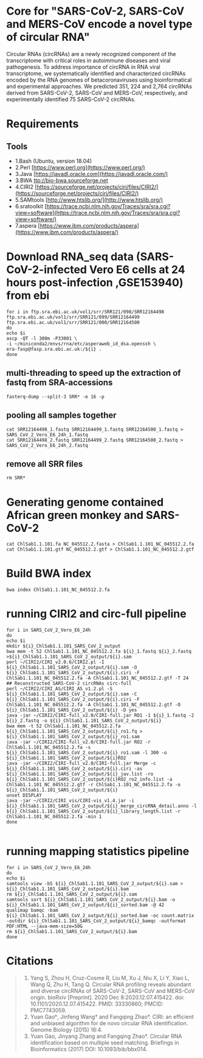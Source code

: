 
# Core for "SARS-CoV-2, SARS-CoV and MERS-CoV encode a novel type of circular RNA"

Circular RNAs (circRNAs) are a newly recognized component of the transcriptome with critical roles in autoimmune diseases and viral pathogenesis. To address importance of circRNA in RNA viral transcriptome, we systematically identified and characterized circRNAs encoded by the RNA genomes of betacoronaviruses using bioinformatical and experimental approaches. We predicted 351, 224 and 2,764 circRNAs derived from SARS-CoV-2, SARS-CoV and MERS-CoV, respectively, and experimentally identified 75 SARS-CoV-2 circRNAs. 

# Requirements
## Tools
- 1.Bash (Ubuntu, version 18.04)
- 2.Perl [https://www.perl.org](https://www.perl.org/)
- 3.Java [https://javadl.oracle.com](https://javadl.oracle.com/)
- 3.BWA [ttp://bio-bwa.sourceforge.net](http://bio-bwa.sourceforge.net/)
- 4.CIRI2 [https://sourceforge.net/projects/ciri/files/CIRI2/](https://sourceforge.net/projects/ciri/files/CIRI2/) 
- 5.SAMtools [http://www.htslib.org/](http://www.htslib.org/)
- 6.sratoolkit [https://trace.ncbi.nlm.nih.gov/Traces/sra/sra.cgi?view=software](https://trace.ncbi.nlm.nih.gov/Traces/sra/sra.cgi?view=software/)
- 7.aspera [https://www.ibm.com/products/aspera](https://www.ibm.com/products/aspera/)

#  Download RNA_seq data (SARS-CoV-2-infected Vero E6 cells at 24 hours post-infection ,GSE153940) from ebi
```Shell
for i in ftp.sra.ebi.ac.uk/vol1/srr/SRR121/098/SRR12164498 ftp.sra.ebi.ac.uk/vol1/srr/SRR121/099/SRR12164499 ftp.sra.ebi.ac.uk/vol1/srr/SRR121/000/SRR12164500
do
echo $i
ascp -QT -l 300m -P33001 \
-i ~/miniconda2/envs/rna/etc/asperaweb_id_dsa.openssh \
era-fasp@fasp.sra.ebi.ac.uk:/${i} .
done
```
## multi-threading to speed up the extraction of fastq from SRA-accessions

```Shell
fasterq-dump --split-3 SRR* -e 16 -p
```
## pooling all samples together
```Shell
cat SRR12164498_1.fastq SRR12164499_1.fastq SRR12164500_1.fastq > SARS_CoV_2_Vero_E6_24h_1.fastq
cat SRR12164498_2.fastq SRR12164499_2.fastq SRR12164500_2.fastq > SARS_CoV_2_Vero_E6_24h_2.fastq
```
## remove all SRR files

```Shell
rm SRR*
```
# Generating genome contained African green monkey and SARS-CoV-2

```Shell
cat ChlSab1.1.101.fa NC_045512.2.fasta > ChlSab1.1.101_NC_045512.2.fa
cat ChlSab1.1.101.gtf NC_045512.2.gtf > ChlSab1.1.101_NC_045512.2.gtf
```

# Build  BWA index

```Shell
bwa index ChlSab1.1.101_NC_045512.2.fa
```

# running CIRI2 and circ-full pipeline
  
```Shell
for i in SARS_CoV_2_Vero_E6_24h
do
echo $i
mkdir ${i}_ChlSab1.1.101_SARS_CoV_2_output
bwa mem -t 52 ChlSab1.1.101_NC_045512.2.fa ${i}_1.fastq ${i}_2.fastq >${i}_ChlSab1.1.101_SARS_CoV_2_output/${i}.sam
perl ~/CIRI2/CIRI_v2.0.6/CIRI2.pl -I ${i}_ChlSab1.1.101_SARS_CoV_2_output/${i}.sam -O ${i}_ChlSab1.1.101_SARS_CoV_2_output/${i}.ciri -F ChlSab1.1.101_NC_045512.2.fa -A ChlSab1.1.101_NC_045512.2.gtf -T 24
## Reconstructed SARS-CoV-2 circRNAs circ-full
perl ~/CIRI2/CIRI_AS/CIRI_AS_v1.2.pl -S ${i}_ChlSab1.1.101_SARS_CoV_2_output/${i}.sam -C ${i}_ChlSab1.1.101_SARS_CoV_2_output/${i}.ciri -F ChlSab1.1.101_NC_045512.2.fa -A ChlSab1.1.101_NC_045512.2.gtf -O ${i}_ChlSab1.1.101_SARS_CoV_2_output/${i} -D yes
java -jar ~/CIRI2/CIRI-full_v2.0/CIRI-full.jar RO1 -1 ${i}_1.fastq -2 ${i}_2.fastq -o ${i}_ChlSab1.1.101_SARS_CoV_2_output/${i}
bwa mem -t 52 ChlSab1.1.101_NC_045512.2.fa ${i}_ChlSab1.1.101_SARS_CoV_2_output/${i}_ro1.fq > ${i}_ChlSab1.1.101_SARS_CoV_2_output/${i}_ro1.sam
java -jar ~/CIRI2/CIRI-full_v2.0/CIRI-full.jar RO2 -r ChlSab1.1.101_NC_045512.2.fa -s ${i}_ChlSab1.1.101_SARS_CoV_2_output/${i}_ro1.sam -l 300 -o ${i}_ChlSab1.1.101_SARS_CoV_2_output/${i}RO2
java -jar ~/CIRI2/CIRI-full_v2.0/CIRI-full.jar Merge -c ${i}_ChlSab1.1.101_SARS_CoV_2_output/${i}.ciri -as ${i}_ChlSab1.1.101_SARS_CoV_2_output/${i}_jav.list -ro ${i}_ChlSab1.1.101_SARS_CoV_2_output/${i}RO2_ro2_info.list -a ChlSab1.1.101_NC_045512.2.gtf -r ChlSab1.1.101_NC_045512.2.fa -o ${i}_ChlSab1.1.101_SARS_CoV_2_output/${i}
unset DISPLAY
java -jar ~/CIRI2/CIRI_vis/CIRI-vis_v1.4.jar -i ${i}_ChlSab1.1.101_SARS_CoV_2_output/${i}_merge_circRNA_detail.anno -l ${i}_ChlSab1.1.101_SARS_CoV_2_output/${i}_library_length.list -r ChlSab1.1.101_NC_045512.2.fa -min 1
done
  
```
# running mapping statistics pipeline

```Shell
for i in SARS_CoV_2_Vero_E6_24h
do
echo $i
samtools view -bS ${i}_ChlSab1.1.101_SARS_CoV_2_output/${i}.sam > ${i}_ChlSab1.1.101_SARS_CoV_2_output/${i}.bam
rm ${i}_ChlSab1.1.101_SARS_CoV_2_output/${i}.sam
samtools sort ${i}_ChlSab1.1.101_SARS_CoV_2_output/${i}.bam -o ${i}_ChlSab1.1.101_SARS_CoV_2_output/${i}_sorted.bam -@ 42
qualimap bamqc -bam ${i}_ChlSab1.1.101_SARS_CoV_2_output/${i}_sorted.bam -oc count.matrix -outdir ${i}_ChlSab1.1.101_SARS_CoV_2_output/${i}_bamqc -outformat PDF:HTML --java-mem-size=50G
rm ${i}_ChlSab1.1.101_SARS_CoV_2_output/${i}.bam
done
```



# Citations


>1.  Yang S, Zhou H, Cruz-Cosme R, Liu M, Xu J, Niu X, Li Y, Xiao L, Wang Q, Zhu H, Tang Q. Circular RNA profiling reveals abundant and diverse circRNAs of SARS-CoV-2, SARS-CoV and MERS-CoV origin. bioRxiv [Preprint]. 2020 Dec 8:2020.12.07.415422. doi: 10.1101/2020.12.07.415422. PMID: 33330860; PMCID: PMC7743059.
>2.  Yuan Gao†, Jinfeng Wang† and Fangqing Zhao*. CIRI: an efficient and unbiased algorithm for de novo circular RNA identification. Genome Biology (2015) 16:4.
>3.  Yuan Gao, Jinyang Zhang and Fangqing Zhao*. Circular RNA identification based on multiple seed matching. Briefings in Bioinformatics (2017) DOI: 10.1093/bib/bbx014.


